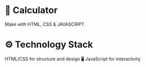 # 🧮 Calculator
Make with HTML, CSS & JAVASCRIPT
# ⚙️ Technology Stack
HTML/CSS for structure and design 🖥️
JavaScript for interactivity 




